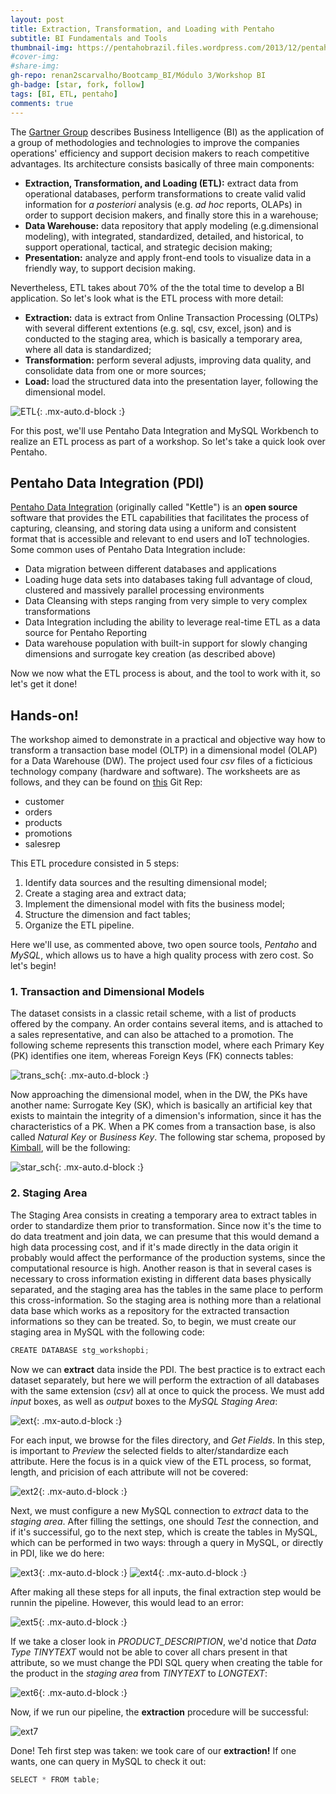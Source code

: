 ```yaml
---
layout: post
title: Extraction, Transformation, and Loading with Pentaho
subtitle: BI Fundamentals and Tools
thumbnail-img: https://pentahobrazil.files.wordpress.com/2013/12/pentaho-logo.png
#cover-img: 
#share-img: 
gh-repo: renan2scarvalho/Bootcamp_BI/Módulo 3/Workshop BI
gh-badge: [star, fork, follow]
tags: [BI, ETL, pentaho]
comments: true
---
```


The [Gartner Group](https://www.gartner.com/en/information-technology/glossary/business-intelligence-bi) describes Business Intelligence (BI)
as the application of a group of methodologies and technologies to improve the companies operations' efficiency and 
support decision makers to reach competitive advantages. Its architecture consists basically of three main components: 

- **Extraction, Transformation, and Loading (ETL):** extract data from operational databases, perform transformations to create valid
valid information for *a posteriori* analysis (e.g. *ad hoc* reports, OLAPs) in order to support decision makers, and finally store 
this in a warehouse;
- **Data Warehouse:** data repository that apply modeling (e.g.dimensional modeling), with integrated, standardized,
detailed, and historical, to support operational, tactical, and strategic decision making;
- **Presentation:** analyze and apply front-end tools to visualize data in a friendly way, to support decision making.

Nevertheless, ETL takes about 70% of the the total time to develop a BI application. So let's look what is the ETL process with more detail:

- **Extraction:** data is extract from Online Transaction Processing (OLTPs) with several different extentions (e.g. sql, csv, excel, json)
and is conducted to the staging area, which is basically a temporary area, where all data is standardized;
- **Transformation:** perform several adjusts, improving data quality, and consolidate data from one or more sources;
- **Load:** load the structured data into the presentation layer, following the dimensional model.

![ETL](https://miro.medium.com/max/480/1*3RT78P9QznDCf1cs4-8_9Q.jpeg){: .mx-auto.d-block :}

For this post, we'll use Pentaho Data Integration and MySQL Workbench to realize an ETL process as part of a workshop. So let's take a quick look 
over Pentaho.

## Pentaho Data Integration (PDI)

[Pentaho Data Integration](https://help.pentaho.com/Documentation/7.1/0D0/Pentaho_Data_Integration) (originally called "Kettle") is an **open source** 
software that provides the ETL capabilities
that facilitates the process of capturing, cleansing, and storing data using a uniform and consistent format that is accessible and relevant 
to end users and IoT technologies. Some common uses of Pentaho Data Integration include:

- Data migration between different databases and applications
- Loading huge data sets into databases taking full advantage of cloud, clustered and massively parallel processing environments
- Data Cleansing with steps ranging from very simple to very complex transformations
- Data Integration including the ability to leverage real-time ETL as a data source for Pentaho Reporting
- Data warehouse population with built-in support for slowly changing dimensions and surrogate key creation (as described above)

Now we now what the ETL process is about, and the tool to work with it, so let's get it done!


## Hands-on!

The workshop aimed to demonstrate in a practical and objective way how to transform a transaction base model (OLTP) in a dimensional model (OLAP) for a Data Warehouse (DW). The project used four *csv* files of a ficticious technology company (hardware and software). The worksheets are as follows, and they can be found on [this](https://github.com/renan2scarvalho/Bootcamp_BI/tree/master/M%C3%B3dulo%203/Workshop%20BI) Git Rep:
- customer
- orders
- products
- promotions
- salesrep

This ETL procedure consisted in 5 steps:
1. Identify data sources and the resulting dimensional model;
2. Create a staging area and extract data;
3. Implement the dimensional model with fits the business model;
4. Structure the dimension and fact tables;
5. Organize the ETL pipeline.

Here we'll use, as commented above, two open source tools, *Pentaho* and *MySQL*, which allows us to have a high quality process with zero cost. So let's begin!


### 1. Transaction and Dimensional Models

The dataset consists in a classic retail scheme, with a list of products offered by the company. An order contains several items, and is attached to a sales representative, and can also be attached to a promotion.
The following scheme represents this transction model, where each Primary Key (PK) identifies one item, whereas Foreign Keys (FK) connects tables:

![trans_sch](https://user-images.githubusercontent.com/63553829/91753039-a8a50000-eb9d-11ea-9bd9-18bfd3425ccb.png){: .mx-auto.d-block :}

Now approaching the dimensional model, when in the DW, the PKs have another name: Surrogate Key (SK), which is basically an artificial key that exists to maintain the integrity of a dimension's information, since it has the characteristics of a PK. 
When a PK comes from a transaction base, is also called *Natural Key* or *Business Key*. The following star schema, proposed by [Kimball](https://www.kimballgroup.com/data-warehouse-business-intelligence-resources/kimball-techniques/dimensional-modeling-techniques/star-schema-olap-cube/), will be the following:

![star_sch](https://user-images.githubusercontent.com/63553829/91753371-2cf78300-eb9e-11ea-9395-eb857fd85a3b.png){: .mx-auto.d-block :}


### 2. Staging Area

The Staging Area consists in creating a temporary area to extract tables in order to standardize them prior to transformation. Since now it's the time to do data treatment and join data, we can presume that this would demand a high data processing cost, and if it's made directly in the data origin it probably would affect the performance of the production systems, since the computational resource is high. Another reason is that in several cases is necessary to cross information existing in different data bases physically separated, and the staging area has the tables in the same place to perform this cross-information. So the staging area is nothing more than a relational data base which works as a repository for the extracted transaction informations so they can be treated. So, to begin, we must create our staging area in MySQL with the following code:

```javascript
CREATE DATABASE stg_workshopbi;
```

Now we can **extract** data inside the PDI. The best practice is to extract each dataset separately, but here we will perform the extraction of all databases with the same extension (*csv*) all at once to quick the process. We must add *input* boxes, as well as *output* boxes to the *MySQL Staging Area*:

![ext](https://user-images.githubusercontent.com/63553829/91754286-88764080-eb9f-11ea-8556-bd2292a49f8a.png){: .mx-auto.d-block :}

For each input, we browse for the files directory, and *Get Fields*. In this step, is important to *Preview* the selected fields to alter/standardize each attribute. Here the focus is in a quick view of the ETL process, so format, length, and pricision of each attribute will not be covered:

![ext2](https://user-images.githubusercontent.com/63553829/91755549-acd31c80-eba1-11ea-9dfd-b650377bff5a.png){: .mx-auto.d-block :}

Next, we must configure a new MySQL connection to *extract* data to the *staging area*. After filling the settings, one should *Test* the connection, and if it's successiful, go to the next step, which is create the tables in MySQL, which can be performed in two ways: through a query in MySQL, or directly in PDI, like we do here:

![ext3](https://user-images.githubusercontent.com/63553829/91756255-d80a3b80-eba2-11ea-8210-7bbf2ada440a.png){: .mx-auto.d-block :}
![ext4](https://user-images.githubusercontent.com/63553829/91756804-b9f10b00-eba3-11ea-953c-c9ec7368c3b9.png){: .mx-auto.d-block :}

After making all these steps for all inputs, the final extraction step would be runnin the pipeline. However, this would lead to an error:

![ext5](https://user-images.githubusercontent.com/63553829/91757255-6501c480-eba4-11ea-9dd7-d53fde833c03.png){: .mx-auto.d-block :}

If we take a closer look in *PRODUCT_DESCRIPTION*, we'd notice that *Data Type TINYTEXT* would not be able to cover all chars present in that attribute, so we must change the PDI SQL query when creating the table for the product in the *staging area* from *TINYTEXT* to *LONGTEXT*:

![ext6](https://user-images.githubusercontent.com/63553829/91757414-a4c8ac00-eba4-11ea-961d-af6ec0d5bf38.png){: .mx-auto.d-block :}

Now, if we run our pipeline, the **extraction** procedure will be successful:

![ext7](https://user-images.githubusercontent.com/63553829/91757776-46e89400-eba5-11ea-80fc-27107b88878b.png)

Done! Teh first step was taken: we took care of our **extraction!** If one wants, one can query in MySQL to check it out:

```javascript
SELECT * FROM table;
```






